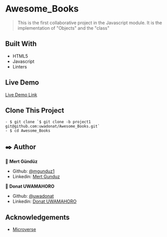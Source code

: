 # Awesome_Books

> This is the first collaborative project in the Javascript module. It is the implementation of "Objects" and the "class"


## Built With
- HTML5
- Javascript
- Linters


## Live Demo

[Live Demo Link](https://uwadonat.github.io/Awesome_Books/)



## Clone This Project
```
- $ git clone `$ git clone -b project1 git@github.com:uwadonat/Awesome_Books.git`
- $ cd Awesome_Books
```


## ✒️  Author <a name = "author"></a>

👤 **Mert Gündüz**
- Github: [@mgunduz1](https://github.com/mgunduz1)
- Linkedin: [Mert Gunduz](https://www.linkedin.com/in/mert-gunduz-875280202/)

👤 **Donat UWAMAHORO**
- Github: [@uwadonat](https://github.com/uwadonat)
- Linkedin: [Donat UWAMAHORO](https://www.linkedin.com/in/uwadonat/)


## Acknowledgements

* [Microverse](https://www.microverse.org/)
